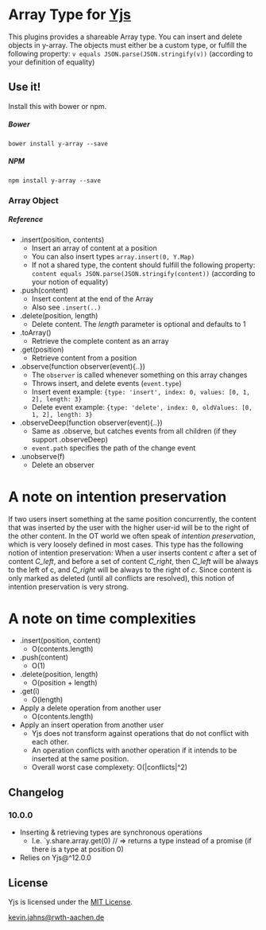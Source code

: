 # Array Type for [Yjs](https://github.com/y-js/yjs)

This plugins provides a shareable Array type. You can insert and delete objects in y-array. The objects must either be a custom type,
or fulfill the following property: `v equals JSON.parse(JSON.stringify(v))` (according to your definition of equality)

## Use it!
Install this with bower or npm.

##### Bower
```
bower install y-array --save
```

##### NPM
```
npm install y-array --save
```

### Array Object

##### Reference

* .insert(position, contents)
  * Insert an array of content at a position
  * You can also insert types `array.insert(0, Y.Map)`
  * If not a shared type, the content should fulfill the following property: `content equals JSON.parse(JSON.stringify(content))` (according to your notion of equality)
* .push(content)
  * Insert content at the end of the Array
  * Also see `.insert(..)`
* .delete(position, length)
  * Delete content. The *length* parameter is optional and defaults to 1
* .toArray()
  * Retrieve the complete content as an array
* .get(position)
  * Retrieve content from a position
* .observe(function observer(event){..})
  * The `observer` is called whenever something on this array changes
  * Throws insert, and delete events (`event.type`)
  * Insert event example: `{type: 'insert', index: 0, values: [0, 1, 2], length: 3}`
  * Delete event example: `{type: 'delete', index: 0, oldValues: [0, 1, 2], length: 3}`
* .observeDeep(function observer(event){..})
  * Same as .observe, but catches events from all children (if they support .observeDeep)
  * `event.path` specifies the path of the change event
* .unobserve(f)
  * Delete an observer


# A note on intention preservation
If two users insert something at the same position concurrently, the content that was inserted by the user with the higher user-id will be to the right of the other content. In the OT world we often speak of *intention preservation*, which is very loosely defined in most cases. This type has the following notion of intention preservation: When a user inserts content *c* after a set of content *C_left*, and before a set of content *C_right*, then *C_left* will be always to the left of c, and *C_right* will be always to the right of *c*. Since content is only marked as deleted (until all conflicts are resolved), this notion of intention preservation is very strong.

# A note on time complexities
* .insert(position, content)
  * O(contents.length)
* .push(content)
  * O(1)
* .delete(position, length)
  * O(position + length)
* .get(i)
  * O(length)
* Apply a delete operation from another user
  * O(contents.length)
* Apply an insert operation from another user
  * Yjs does not transform against operations that do not conflict with each other.
  * An operation conflicts with another operation if it intends to be inserted at the same position.
  * Overall worst case complexety: O(|conflicts|^2)

## Changelog

### 10.0.0
* Inserting & retrieving types are synchronous operations
  * I.e. `y.share.array.get(0) // => returns a type instead of a promise (if there is a type at position 0)
* Relies on Yjs@^12.0.0

## License
Yjs is licensed under the [MIT License](./LICENSE).

<kevin.jahns@rwth-aachen.de>
